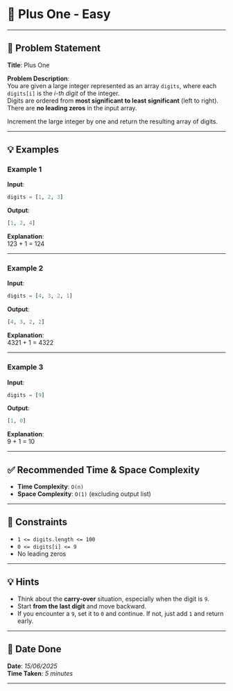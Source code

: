 
# 🧮 Plus One - Easy

---

## 📌 Problem Statement

**Title**: Plus One

**Problem Description**:  
You are given a large integer represented as an array `digits`, where each `digits[i]` is the *i-th digit* of the integer.  
Digits are ordered from **most significant to least significant** (left to right).  
There are **no leading zeros** in the input array.

Increment the large integer by one and return the resulting array of digits.

---

## 💡 Examples

### Example 1  
**Input**:  
```python
digits = [1, 2, 3]
```

**Output**:  
```python
[1, 2, 4]
```

**Explanation**:  
123 + 1 = 124

---

### Example 2  
**Input**:  
```python
digits = [4, 3, 2, 1]
```

**Output**:  
```python
[4, 3, 2, 2]
```

**Explanation**:  
4321 + 1 = 4322

---

### Example 3  
**Input**:  
```python
digits = [9]
```

**Output**:  
```python
[1, 0]
```

**Explanation**:  
9 + 1 = 10

---

## ✅ Recommended Time & Space Complexity

- **Time Complexity**: `O(n)`  
- **Space Complexity**: `O(1)` (excluding output list)

---

## 📎 Constraints

- `1 <= digits.length <= 100`  
- `0 <= digits[i] <= 9`  
- No leading zeros

---

## 💡 Hints

- Think about the **carry-over** situation, especially when the digit is `9`.
- Start **from the last digit** and move backward.
- If you encounter a `9`, set it to `0` and continue. If not, just add `1` and return early.

---

## 📅 Date Done

**Date**: *15/06/2025*  
**Time Taken**: *5 minutes*

---
